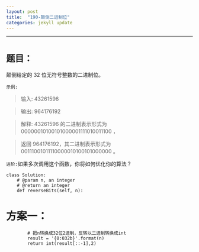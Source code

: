 ```yaml
---
layout: post
title:  "190-颠倒二进制位"
categories: jekyll update
---
```

_______________________________________________________________________________
# `题目：`

颠倒给定的 32 位无符号整数的二进制位。

`示例:`

>输入: 43261596

>输出: 964176192

>解释: 43261596 的二进制表示形式为 00000010100101000001111010011100 ，

>    返回 964176192，其二进制表示形式为 00111001011110000010100101000000 。

`进阶:`如果多次调用这个函数，你将如何优化你的算法？

    class Solution:
        # @param n, an integer
        # @return an integer
        def reverseBits(self, n):

# 方案一：
            # 把n转换成32位2进制，反转以二进制转换成int
            result = '{0:032b}'.format(n)
            return int(result[::-1],2)